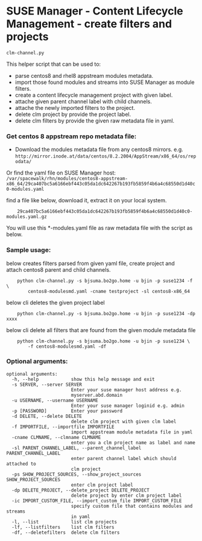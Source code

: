 # SUSE Manager - Content Lifecycle Management - create filters and projects

```clm-channel.py``` 

This helper script that can be used to:
* parse centos8 and rhel8 appstream modules metadata.
* import those found modules and streams into SUSE Manager as module filters.
* create a content lifecycle management project with given label.
* attache given parent channel label with child channels.
* attache the newly imported filters to the project.
* delete clm project by provide the project label.
* delete clm filters by provide the given raw metadata file in yaml.

### Get centos 8 appstream repo metadata file:
* Download the modules metadata file from any centos8 mirrors.
e.g. ```http://mirror.inode.at/data/centos/8.2.2004/AppStream/x86_64/os/repodata/```

Or find the yaml file on SUSE Manager host:
```/var/spacewalk/rhn/modules/centos8-appstream-x86_64/29ca407bc5a6166ebf443c05da1dc642267b193fb5859f4b6a4c68550d1d40c0-modules.yaml```

find a file like below, download it, extract it on your local system.
```
    29ca407bc5a6166ebf443c05da1dc642267b193fb5859f4b6a4c68550d1d40c0-modules.yaml.gz
```
You will use this *-modules.yaml file as raw metadata file with the script as below.

### Sample usage:

below creates filters parsed from given yaml file, create project and \
attach centos8 parent and child channels.
```
    python clm-channel.py -s bjsuma.bo2go.home -u bjin -p suse1234 -f \
        centos8-modulesmd.yaml -cname testproject -sl centos8-x86_64
``` 

below cli deletes the given project label
``` 
    python clm-channel.py -s bjsuma.bo2go.home -u bjin -p suse1234 -dp xxxx
```
    
below cli delete all filters that are found from the given module metadata file
``` 
    python clm-channel.py -s bjsuma.bo2go.home -u bjin -p suse1234 \
        -f centos8-modulesmd.yaml -df
```

### Optional arguments:

```
optional arguments:
  -h, --help            show this help message and exit
  -s SERVER, --server SERVER
                        Enter your suse manager host address e.g.
                        myserver.abd.domain
  -u USERNAME, --username USERNAME
                        Enter your suse manager loginid e.g. admin
  -p [PASSWORD]         Enter your password
  -d DELETE, --delete DELETE
                        delete clm project with given clm label
  -f IMPORTFILE, --importfile IMPORTFILE
                        import appstream module metadata file in yaml
  -cname CLMNAME, --clmname CLMNAME
                        enter you a clm project name as label and name
  -sl PARENT_CHANNEL_LABEL, --parent_channel_label PARENT_CHANNEL_LABEL
                        enter parent channel label which should attached to
                        clm project
  -ps SHOW_PROJECT_SOURCES, --show_project_sources SHOW_PROJECT_SOURCES
                        enter clm project label
  -dp DELETE_PROJECT, --delete_project DELETE_PROJECT
                        delete project by enter clm project label
  -ic IMPORT_CUSTOM_FILE, --import_custom_file IMPORT_CUSTOM_FILE
                        specify custom file that contains modules and streams
                        in yaml
  -l, --list            list clm projects
  -lf, --listfilters    list clm filters
  -df, --deletefilters  delete clm filters
  ```
